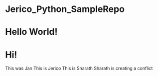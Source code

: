 # Jerico_Python_SampleRepo

# Hello World!
# Hi!

This was Jan
This is Jerico
This is Sharath
Sharath is creating a conflict